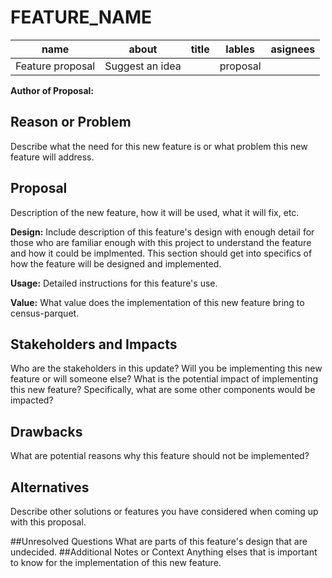 # FEATURE_NAME

| name	| about| title|lables|asignees|
| ----| ---- |------| ------| ------- |
|Feature proposal| Suggest an idea | | proposal|
**Author of Proposal:**
## Reason or Problem
Describe what the need for this new feature is or what problem this new feature will address.
## Proposal
Description of the new feature, how it will be used, what it will fix, etc. 

**Design:**
Include description of this feature's design with enough detail for those who are familiar enough with this project to understand the feature and how it could be implmented. This section should get into specifics of how the feature will be designed and implemented. 

**Usage:** 
Detailed instructions for this feature's use. 

**Value:** What value does the implementation of this new feature bring to census-parquet.
## Stakeholders and Impacts
Who are the stakeholders in this update? Will you be implementing this new feature or will someone else? What is the potential impact of implementing this new feature? Specifically, what are some other components would be impacted? 
## Drawbacks
What are potential reasons why this feature should not be implemented?
## Alternatives
Describe other solutions or features you have considered when coming up with this proposal.

##Unresolved Questions
What are parts of this feature's design that are undecided.
##Additional Notes or Context
Anything elses that is important to know for the implementation of this new feature.